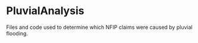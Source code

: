 # PluvialAnalysis
Files and code used to determine which NFIP claims were caused by pluvial flooding.
